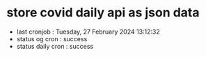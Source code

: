 # store covid daily api as json data

- last cronjob : Tuesday, 27 February 2024 13:12:32
- status og cron : success
- status daily cron : success
      
      